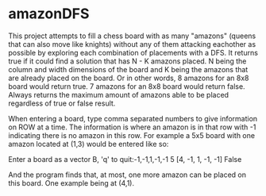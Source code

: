 # amazonDFS
This project attempts to fill a chess board with as many "amazons" (queens that can also move like knights) without any of them attacking eachother as possible by exploring each combination of placements with a DFS. It returns true if it could find a solution that has N - K amazons placed. N being the column and width dimensions of the board and K being the amazons that are already placed on the board. Or in other words, 8 amazons for an 8x8 board would return true. 7 amazons for an 8x8 board would return false. Always returns the maximum amount of amazons able to be placed regardless of true or false result.

When entering a board, type comma separated numbers to give information on ROW at a time. The information is where an amazon is in that row with -1 indicating there is no amazon in this row. For example a 5x5 board with one amazon located at (1,3) would be entered like so:

 Enter a board as a vector B, 'q' to quit:-1,-1,1,-1,-1
                                 5 [4, -1, 1, -1, -1] False
                                 
And the program finds that, at most, one more amazon can be placed on this board. One example being at (4,1).

